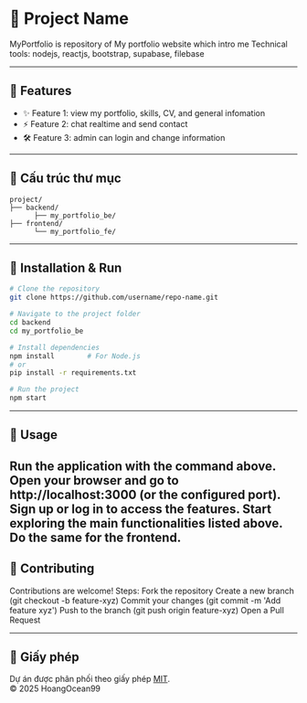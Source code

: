 # 🎯 Project Name

MyPortfolio is repository of My portfolio website which intro me
Technical tools: nodejs, reactjs, bootstrap, supabase, filebase

---

## 🚀 Features
- ✨ Feature 1: view my portfolio, skills, CV, and general infomation
- ⚡ Feature 2: chat realtime and send contact 
- 🛠️ Feature 3: admin can login and change information

---

## 📂 Cấu trúc thư mục
```
project/
├── backend/
      ├── my_portfolio_be/
├── frontend/
      └── my_portfolio_fe/
```

---

## 🔧 Installation & Run
```bash
# Clone the repository
git clone https://github.com/username/repo-name.git

# Navigate to the project folder
cd backend
cd my_portfolio_be

# Install dependencies
npm install        # For Node.js
# or
pip install -r requirements.txt

# Run the project
npm start
```

---

## 📖 Usage
Run the application with the command above.
Open your browser and go to http://localhost:3000 (or the configured port).
Sign up or log in to access the features.
Start exploring the main functionalities listed above.
Do the same for the frontend.
---

## 🤝 Contributing
Contributions are welcome!
Steps:
  Fork the repository
  Create a new branch (git checkout -b feature-xyz)
  Commit your changes (git commit -m 'Add feature xyz')
  Push to the branch (git push origin feature-xyz)
  Open a Pull Request

---

## 📜 Giấy phép
Dự án được phân phối theo giấy phép [MIT](LICENSE).  
© 2025 HoangOcean99
